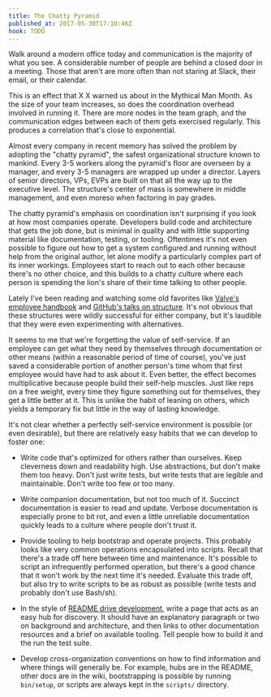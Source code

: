 ```yaml
---
title: The Chatty Pyramid
published_at: 2017-05-30T17:10:46Z
hook: TODO
---
```


Walk around a modern office today and communication is the
majority of what you see. A considerable number of people
are behind a closed door in a meeting. Those that aren't
are more often than not staring at Slack, their email, or
their calendar.

This is an effect that X X warned us about in the Mythical
Man Month. As the size of your team increases, so does the
coordination overhead involved in running it. There are
more nodes in the team graph, and the communication edges
between each of them gets exercised regularly. This
produces a correlation that's close to exponential.

Almost every company in recent memory has solved the
problem by adopting the "chatty pyramid", the safest
organizational structure known to mankind. Every 3-5
workers along the pyramid's floor are overseen by a
manager, and every 3-5 managers are wrapped up under a
director. Layers of senior directors, VPs, EVPs are built
on that all the way up to the executive level. The
structure's center of mass is somewhere in middle
management, and even moreso when factoring in pay grades.

The chatty pyramid's emphasis on coordination isn't
surprising if you look at how most companies operate.
Developers build code and architecture that gets the job
done, but is minimal in quality and with little supporting
material like documentation, testing, or tooling.
Oftentimes it's not even possible to figure out how to get
a system configured and running without help from the
original author, let alone modify a particularly complex
part of its inner workings. Employees start to reach out to
each other because there's no other choice, and this builds
to a chatty culture where each person is spending the
lion's share of their time talking to other people.

Lately I've been reading and watching some old favorites
like [Valve's employee handbook][valve] and [GitHub's talks
on structure][github]. It's not obvious that these
structures were wildly successful for either company, but
it's laudible that they were even experimenting with
alternatives.

It seems to me that we're forgetting the value of
self-service. If an employee can get what they need by
themselves through documentation or other means (within a
reasonable period of time of course), you've just saved a
considerable portion of another person's time whom that
first employee would have had to ask about it. Even better,
the effect becomes multiplicative because people build
their self-help muscles. Just like reps on a free weight,
every time they figure something out for themselves, they
get a little better at it. This is unlike the habit of
leaning on others, which yields a temporary fix but little
in the way of lasting knowledge.

It's not clear whether a perfectly self-service environment
is possible (or even desirable), but there are relatively
easy habits that we can develop to foster one:

* Write code that's optimized for others rather than
  ourselves. Keep cleverness down and readability high. Use
  abstractions, but don't make them too heavy. Don't just
  write tests, but write tests that are legible and
  maintainable. Don't write too few or too many.

* Write companion documentation, but not too much of it.
  Succinct documentation is easier to read and update.
  Verbose documentation is especially prone to bit rot, and
  even a little unreliable documentation quickly leads to a
  culture where people don't trust it.

* Provide tooling to help bootstrap and operate projects.
  This probably looks like very common operations
  encapsulated into scripts. Recall that there's a trade
  off here between time and maintenance. It's possible to
  script an infrequently performed operation, but there's a
  good chance that it won't work by the next time it's
  needed. Evaluate this trade off, but also try to write
  scripts to be as robust as possible (write tests and
  probably don't use Bash/sh).

* In the style of [README drive development][readme], write
  a page that acts as an easy hub for discovery. It should
  have an explanatory paragraph or two on background and
  architecture, and then links to other documentation
  resources and a brief on available tooling. Tell people
  how to build it and the run the test suite.

* Develop cross-organization conventions on how to find
  information and where things will generally be. For
  example, hubs are in the README, other docs are in the
  wiki, bootstrapping is possible by running `bin/setup`,
  or scripts are always kept in the `scripts/` directory.

[github]: https://example.com
[readme]: https://exmaple.com
[valve]: https://example.com
